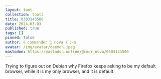 ```yaml
---
layout: toot
collection: toots
title: 0303143500
date: 2024-03-03
published: true
tags: []
pinned: false
author: ⸸ commander ░ nova ⸸ :~$
avatar: /img/avatar/daemon.jpeg
mastodon: https://mastodon.online/@cmdr_nova/0303143500
---
```


Trying to figure out on Debian why Firefox keeps asking to be my default browser, while it is my only browser, and it is default

